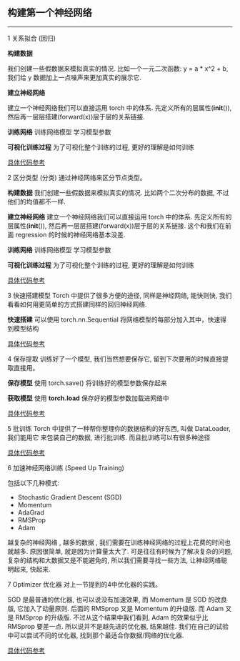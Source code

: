## 构建第一个神经网络
------

1 关系拟合 (回归)

**构建数据**

我们创建一些假数据来模拟真实的情况. 比如一个一元二次函数: y = a * x^2 + b, 我们给 y 数据加上一点噪声来更加真实的展示它.

**建立神经网络** 

建立一个神经网络我们可以直接运用 torch 中的体系. 先定义所有的层属性(__init__()), 然后再一层层搭建(forward(x))层于层的关系链接. 

**训练网络**
训练网络模型 学习模型参数

**可视化训练过程** 
为了可视化整个训练的过程, 更好的理解是如何训练
 
[具体代码参考](./Net.py)
 
 
2 区分类型 (分类)
通过神经网络来区分节点类型。

**构建数据**
我们创建一些假数据来模拟真实的情况. 比如两个二次分布的数据, 不过他们的均值都不一样.

**建立神经网络** 
建立一个神经网络我们可以直接运用 torch 中的体系. 先定义所有的层属性(__init__()), 然后再一层层搭建(forward(x))层于层的关系链接. 这个和我们在前面 regression 的时候的神经网络基本没差. 

**训练网络**
训练网络模型 学习模型参数

**可视化训练过程** 
为了可视化整个训练的过程, 更好的理解是如何训练
 
[具体代码参考](./classicNet.py)

3 快速搭建模型
Torch 中提供了很多方便的途径, 同样是神经网络, 能快则快, 我们看看如何用更简单的方式搭建同样的回归神经网络.

**快速搭建** 
可以使用  torch.nn.Sequential 将网络模型的每部分加入其中，快速得到模型结构

[具体代码参考](./Sequential.py)

4 保存提取
训练好了一个模型, 我们当然想要保存它, 留到下次要用的时候直接提取直接用。

**保存模型**
使用 torch.save() 将训练好的模型参数保存起来 


**获取模型**
使用 **torch.load** 保存好的模型参数加载进网络中 

[具体代码参考](./Save.py)


5 批训练
Torch 中提供了一种帮你整理你的数据结构的好东西, 叫做 DataLoader, 我们能用它
来包装自己的数据, 进行批训练. 而且批训练可以有很多种途径

[具体代码参考](./batch_train.py)


6 加速神经网络训练 (Speed Up Training)

包括以下几种模式:

* Stochastic Gradient Descent (SGD)
* Momentum
* AdaGrad
* RMSProp
* Adam

越复杂的神经网络 , 越多的数据 , 我们需要在训练神经网络的过程上花费的时间也就越多. 
原因很简单, 就是因为计算量太大了. 可是往往有时候为了解决复杂的问题, 复杂的结构和大数据又是不能避免的, 
所以我们需要寻找一些方法, 让神经网络聪明起来, 快起来.

7 Optimizer 优化器
对上一节提到的4中优化器的实践。

SGD 是最普通的优化器, 也可以说没有加速效果, 而 Momentum 是 SGD 的改良版, 
它加入了动量原则. 后面的 RMSprop 又是 Momentum 的升级版. 
而 Adam 又是 RMSprop 的升级版. 
不过从这个结果中我们看到, Adam 的效果似乎比 RMSprop 要差一点. 
所以说并不是越先进的优化器, 结果越佳. 我们在自己的试验中可以尝试不同的优化器, 
找到那个最适合你数据/网络的优化器.

[具体代码参考](./Optimizer_test.py)